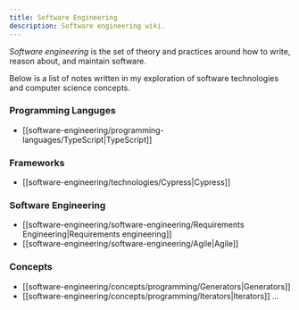 ```yaml
---
title: Software Engineering
description: Software engineering wiki.
---
```

*Software engineering* is the set of theory and practices around how to write, reason about, and maintain software.

Below is a list of notes written in my exploration of software technologies and computer science concepts.

### Programming Languges
- [[software-engineering/programming-languages/TypeScript|TypeScript]]

### Frameworks
- [[software-engineering/technologies/Cypress|Cypress]]

### Software Engineering
- [[software-engineering/software-engineering/Requirements Engineering|Requirements engineering]]
- [[software-engineering/software-engineering/Agile|Agile]]

### Concepts
- [[software-engineering/concepts/programming/Generators|Generators]]
- [[software-engineering/concepts/programming/Iterators|Iterators]]
...

